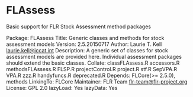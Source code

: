 FLAssess
========

Basic support for FLR Stock Assessment method packages

Package: FLAssess
Title: Generic classes and methods for stock assessment models
Version: 2.5.20150717
Author: Laurie T. Kell <laurie.kell@iccat.int>
Description: A generic set of classes for stock assessment models
			 are provided here. Individual assessment packages should
			 extend the basic classes.
Collate: classFLAssess.R accessors.R methodsFLAssess.R FLSP.R projectControl.R project.R stf.R SepVPA.R VPA.R zzz.R handyfuncs.R deprecated.R
Depends: FLCore(>= 2.5.0), methods
LinkingTo: FLCore
Maintainer: FLR Team <flr-team@flr-project.org>
License: GPL 2.0
lazyLoad: Yes
lazyData: Yes
